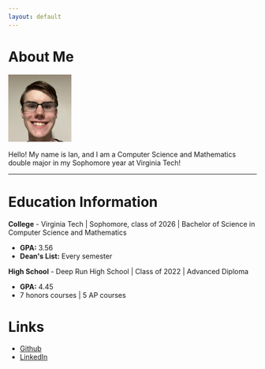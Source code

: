 ```yaml
---
layout: default
---
```

<h1 style="font-weight: bold;">About Me</h1>

<img class="profile-picture" src="Ian.jpg">

<span>Hello! My name is Ian, and I am a Computer Science and Mathematics double major in my Sophomore year at Virginia Tech!</span>

<hr>
<h1 style="font-weight: bold;">Education Information</h1>

<span><b>College</b> - Virginia Tech | Sophomore, class of 2026 | Bachelor of Science in Computer Science and Mathematics</span>
<ul>
    <li><b>GPA:</b> 3.56</li>
    <li><b>Dean's List:</b> Every semester</li>
</ul>

<span><b>High School</b> - Deep Run High School | Class of 2022 | Advanced Diploma</span>
<ul>
    <li><b>GPA:</b> 4.45</li>
    <li>7 honors courses | 5 AP courses</li>
</ul>

<h1 style="font-weight: bold">Links</h1>
<ul>
    <li><a href="https://github.com/Red-Lattice">Github</a></li>
    <li><a href="https://www.linkedin.com/in/dewittdoucette/">LinkedIn</a></li>
</ul>
